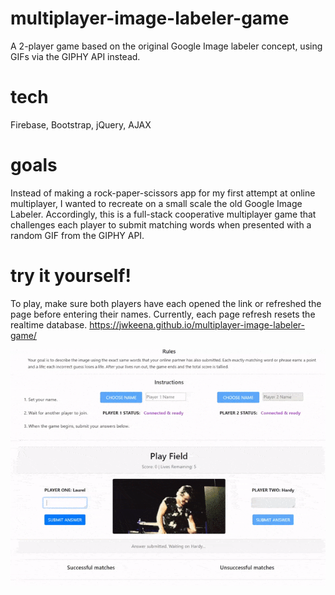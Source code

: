 # multiplayer-image-labeler-game
A 2-player game based on the original Google Image labeler concept, using GIFs via the GIPHY API instead. 

# tech
Firebase, Bootstrap, jQuery, AJAX

# goals
Instead of making a rock-paper-scissors app for my first attempt at online multiplayer, I wanted to recreate on a small scale the old Google Image Labeler. Accordingly, this is a full-stack cooperative multiplayer game that challenges each player to submit matching words when presented with a random GIF from the GIPHY API. 

# try it yourself!
To play, make sure both players have each opened the link or refreshed the page before entering their names. Currently, each page refresh resets the realtime database. https://jwkeena.github.io/multiplayer-image-labeler-game/

![](image-labeler-demo.gif)
